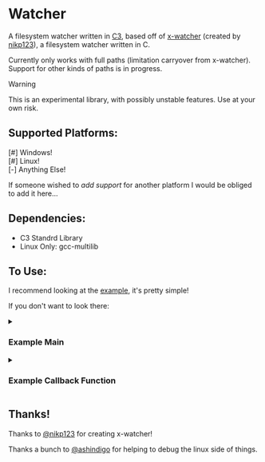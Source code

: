 # Watcher

A filesystem watcher written in [C3](https://c3-lang.org/), based off of [x-watcher](https://github.com/nikp123/x-watcher/tree/main) (created by [nikp123](https://github.com/nikp123)), a filesystem watcher written in C. 

Currently only works with full paths (limitation carryover from x-watcher). Support for other kinds of paths is in progress.

> [!WARNING]
> This is an experimental library, with possibly unstable features. Use at your own risk.

## Supported Platforms:  
[#] Windows!  
[#] Linux!  
[-] Anything Else!  

If someone wished to *add support* for another platform I would be obliged to add it here... 

## Dependencies:  
- C3 Standrd Library  
- Linux Only: gcc-multilib  

## To Use:

I recommend looking at the [example](src/example.c3), it's pretty simple!

If you don't want to look there:

<details>
<summary> <h3>Example Main</h3> </summary> 

```
fn int main()
{
    // we create a watcher object.
    Watcher* watcher =  watcher::create_watcher();

    // we set it up for cleanup and to stop watching files.
    defer watcher::destroy_watcher(watcher);

    // we watch a path, optionally adding a callback function.
    // the path can lead to a file or a directory, but it must be a full path.
    if(! watcher.watch("some_full_path_goes_here", &some_callback_fn)) return 1;

    // Then we start watching the files/directories.
    if(!watcher.start()) return 1;

    // Then, do whatever else you need to do in your app.
    ...
}
```

the watch function also takes 2 additonal optional arguments that can be used however you wish within the callback function:    
`context` -> an integer      
`data`    -> a void*         

</details>

<details>
<summary> <h3>Example Callback Function</h3> </summary>

```
fn void some_callback_fn(WatcherFileEvent event, ZString path, int context, void *data) {
    // when an event is triggered, perform some action defined here.
    switch(event) {
        switch(event) {
            	// List of events available for every OS
		case WatcherFileEvent.NONE:
			io::printf("Got no events!");

		case WatcherFileEvent.REMOVED:
		case WatcherFileEvent.CREATED:
		case WatcherFileEvent.MODIFIED:
			io::printf("Got an event related to %s", path);
		    
		// Linux only events
		case WatcherFileEvent.OPENED:
		case WatcherFileEvent.ATTRIBUTES_CHANGED:
			io::printf("Got a linux only event related to %s", path);
			    
		// Windows only events
		case WatcherFileEvent.RENAMED:
			io::printf("Got a windows only event related to %s", path);

		default:
		    	io::printf("Unhandled event!");
	}
    }
}
```
</details>

## Thanks!

Thanks to [@nikp123](https://github.com/nikp123) for creating x-watcher!

Thanks a bunch to [@ashindigo](https://github.com/ashindigo) for helping to debug the linux side of things.
